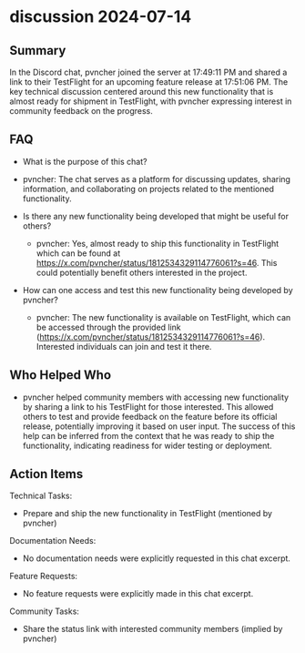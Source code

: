 # discussion 2024-07-14

## Summary

In the Discord chat, pvncher joined the server at 17:49:11 PM and shared a link to their TestFlight for an upcoming feature release at 17:51:06 PM. The key technical discussion centered around this new functionality that is almost ready for shipment in TestFlight, with pvncher expressing interest in community feedback on the progress.

## FAQ

- What is the purpose of this chat?
- pvncher: The chat serves as a platform for discussing updates, sharing information, and collaborating on projects related to the mentioned functionality.

- Is there any new functionality being developed that might be useful for others?

    - pvncher: Yes, almost ready to ship this functionality in TestFlight which can be found at https://x.com/pvncher/status/1812534329114776061?s=46. This could potentially benefit others interested in the project.

- How can one access and test this new functionality being developed by pvncher?
    - pvncher: The new functionality is available on TestFlight, which can be accessed through the provided link (https://x.com/pvncher/status/1812534329114776061?s=46). Interested individuals can join and test it there.

## Who Helped Who

- pvncher helped community members with accessing new functionality by sharing a link to his TestFlight for those interested. This allowed others to test and provide feedback on the feature before its official release, potentially improving it based on user input. The success of this help can be inferred from the context that he was ready to ship the functionality, indicating readiness for wider testing or deployment.

## Action Items

Technical Tasks:

- Prepare and ship the new functionality in TestFlight (mentioned by pvncher)

Documentation Needs:

- No documentation needs were explicitly requested in this chat excerpt.

Feature Requests:

- No feature requests were explicitly made in this chat excerpt.

Community Tasks:

- Share the status link with interested community members (implied by pvncher)
